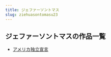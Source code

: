 ```yaml
---
title: ジェファーソントマス
slug: ziehuasontomasu23
---
```


## ジェファーソントマスの作品一覧

- [アメリカ独立宣言](amerikadulixuanyan6c)
